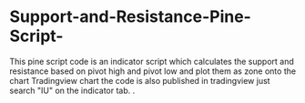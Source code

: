 # Support-and-Resistance-Pine-Script-
 This pine script code is an indicator script which calculates the support and resistance based on pivot high and pivot low and plot them as zone onto the chart Tradingview chart the code is also published in tradingview just search "IU" on the indicator tab. .
